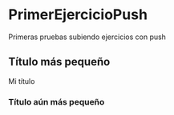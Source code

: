 # PrimerEjercicioPush
Primeras pruebas subiendo ejercicios con push

## Título más pequeño
Mi título

### Título aún más pequeño
